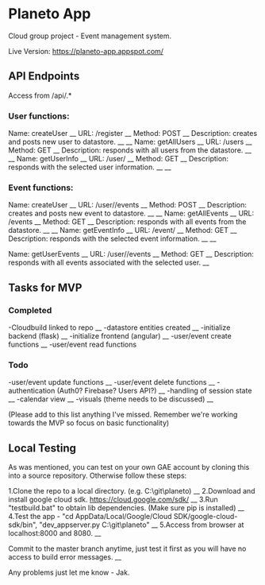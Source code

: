 # Planeto App

Cloud group project - Event management system.

Live Version: https://planeto-app.appspot.com/


## API Endpoints

Access from /api/.*

### User functions:

Name: createUser __
URL: /register __
Method: POST __
Description: creates and posts new user to datastore. __
__
Name: getAllUsers __
URL: /users __
Method: GET __
Description: responds with all users from the datastore. __
__
Name: getUserInfo __
URL: /user/<id> __
Method: GET __
Description: responds with the selected user information. __
__
### Event functions:

Name: createUser __
URL: /user/<id>/events __
Method: POST __
Description: creates and posts new event to datastore. __
__
Name: getAllEvents __
URL: /events __
Method: GET __
Description: responds with all events from the datastore. __
__
Name: getEventInfo __
URL: /event/<id> __
Method: GET __
Description: responds with the selected event information. __
__

Name: getUserEvents __
URL: /user/<id>/events __
Method: GET __
Description: responds with all events associated with the selected user. __


## Tasks for MVP

### Completed

-Cloudbuild linked to repo __
-datastore entities created __
-initialize backend (flask) __
-initialize frontend (angular) __
-user/event create functions __
-user/event read functions

### Todo

-user/event update functions __
-user/event delete functions __
-authentication (Auth0? Firebase? Users API?) __
-handling of session state __
-calendar view __
-visuals (theme needs to be discussed) __

(Please add to this list anything I've missed. Remember we're working towards the MVP so focus on basic functionality)

## Local Testing

As was mentioned, you can test on your own GAE account by cloning this into a source repository. Otherwise follow these steps:

1.Clone the repo to a local directory. (e.g. C:\\git\\planeto) __
2.Download and install google cloud sdk. https://cloud.google.com/sdk/ __
3.Run "testbuild.bat" to obtain lib dependencies. (Make sure pip is installed) __
4.Test the app - "cd AppData/Local/Google/Cloud SDK/google-cloud-sdk/bin", "dev_appserver.py C:\\git\\planeto" __
5.Access from browser at localhost:8000 and 8080. __

Commit to the master branch anytime, just test it first as you will have no access to build error messages. __

Any problems just let me know - Jak.
